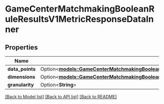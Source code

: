 # GameCenterMatchmakingBooleanRuleResultsV1MetricResponseDataInner

## Properties

Name | Type | Description | Notes
------------ | ------------- | ------------- | -------------
**data_points** | Option<[**models::GameCenterMatchmakingBooleanRuleResultsV1MetricResponseDataInnerDataPoints**](GameCenterMatchmakingBooleanRuleResultsV1MetricResponse_data_inner_dataPoints.md)> |  | [optional]
**dimensions** | Option<[**models::GameCenterMatchmakingBooleanRuleResultsV1MetricResponseDataInnerDimensions**](GameCenterMatchmakingBooleanRuleResultsV1MetricResponse_data_inner_dimensions.md)> |  | [optional]
**granularity** | Option<**String**> |  | [optional]

[[Back to Model list]](../README.md#documentation-for-models) [[Back to API list]](../README.md#documentation-for-api-endpoints) [[Back to README]](../README.md)


